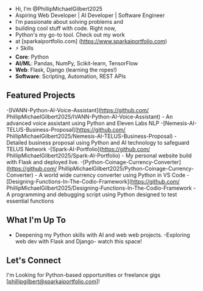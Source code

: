 -  Hi, I’m @PhillipMichaelGilbert2025
-  Aspiring Web Developer | AI Developer | Software Engineer
-  I’m passionate about solving problems and
-  building cool stuff with code. Right now,
-  Python's my go-to tool. Check out my work
-  at [sparkaiportfolio.com] (https://www.sparkaiportfolio.com) 
- ⚡ Skills
- **Core**: Python
- **AI/ML**: Pandas, NumPy, Scikit-learn,
  TensorFlow
- **Web**: Flask, Django (learning the ropes!)
- **Software**: Scripting, Automation,
  REST APIs
  
## Featured Projects
-[IVANN-Python-AI-Voice-Assistant](https://github.com/
PhillipMichaelGilbert2025/IVANN-Python-AI-Voice-Assistant) - An advanced
voice assistant using Python and Eleven Labs  NLP
-[Nemesis-AI-TELUS-Business-Proposal](https://github.com/
PhillipMichaelGilbert2025/Nemesis-AI-TELUS-Business-Proposal) - Detailed
business proposal using Python and AI technology to safeguard TELUS Network
-[Spark-AI-Portfolio](https://github.com/
PhillipMichaelGilbert2025/Spark-AI-Portfolio) - My 
personal website build with Flask and deployed live.
-[Python-Coinage-Currency-Converter](https://github.com/
PhillipMichaelGilbert2025/Python-Coinage-Currency-Converter) - A 
world wide currency converter using Python in VS Code 
-[Designing-Functions-In-The-Codio-Framework](https://github.com/
PhillipMichaelGilbert2025/Designing-Functions-In-The-Codio-Framework - A
programming and debugging script using Python designed to test essential functions

## What I'm Up To
- Deepening my Python skills with AI and web
web projects.
-Exploring web dev with Flask and Django-
watch this space!

## Let's Connect
I'm Looking for Python-based opportunities or
freelance gigs 
[phillipgilbert@sparkaiportfolio.com]!
